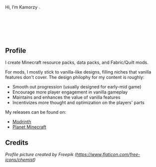 Hi, I’m Kamorzy [<img src="https://storage.ko-fi.com/cdn/kofi_stroke_cup.svg" width=2.5% height=2.5%>](https://www.ko-fi.com/kamorzy)

## Profile

I create Minecraft resource packs, data packs, and Fabric/Quilt mods.

For mods, I mostly stick to vanilla-like designs, filling niches that vanilla features don't cover. The design philophy for my content is roughly:
  - Smooth out progression (usually designed for early-mid game)
  - Encourage more player engagement in vanilla gameplay
  - Maintains and enhances the value of vanilla features
  - Incentivizes more thought and optimization on the players' parts

My releases can be found on:
  - [Modrinth](https://modrinth.com/user/Kamorzy)
  - [Planet Minecraft](https://www.planetminecraft.com/member/kamorzy/)

## Credits
_Profile picture created by Freepik (https://www.flaticon.com/free-icons/chemist)_
